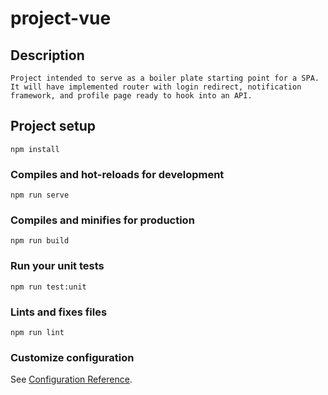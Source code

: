# project-vue

## Description

    Project intended to serve as a boiler plate starting point for a SPA. It will have implemented router with login redirect, notification framework, and profile page ready to hook into an API.

## Project setup

```
npm install
```

### Compiles and hot-reloads for development

```
npm run serve
```

### Compiles and minifies for production

```
npm run build
```

### Run your unit tests

```
npm run test:unit
```

### Lints and fixes files

```
npm run lint
```

### Customize configuration

See [Configuration Reference](https://cli.vuejs.org/config/).
